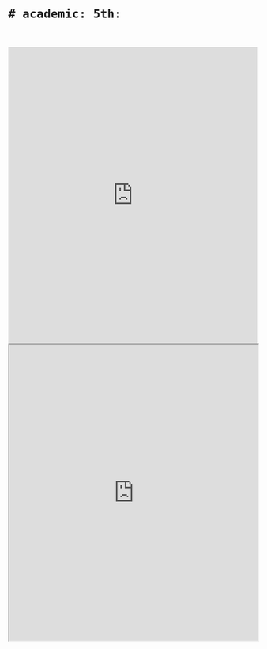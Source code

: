 
<br>
<br>

# `# academic: 5th:`

<br>
<br>


<embed src="https://github.com/yasin-arafat-05/Mynotes/blob/main/Academic5th/vae.pdf" type="application/pdf" width="100%" height="600px" />



<iframe src="https://github.com/yasin-arafat-05/Mynotes/blob/main/Academic5th/vae.pdf" width="100%" height="600px"></iframe>


